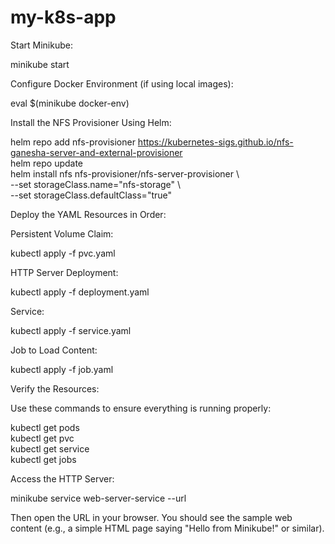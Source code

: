 # my-k8s-app

Start Minikube:

minikube start

Configure Docker Environment (if using local images):

eval $(minikube docker-env)

Install the NFS Provisioner Using Helm:

helm repo add nfs-provisioner https://kubernetes-sigs.github.io/nfs-ganesha-server-and-external-provisioner  
helm repo update  
helm install nfs nfs-provisioner/nfs-server-provisioner \  
  --set storageClass.name="nfs-storage" \  
  --set storageClass.defaultClass="true"  
  
Deploy the YAML Resources in Order:

Persistent Volume Claim:

kubectl apply -f pvc.yaml

HTTP Server Deployment:

kubectl apply -f deployment.yaml

Service:

kubectl apply -f service.yaml

Job to Load Content:

kubectl apply -f job.yaml

Verify the Resources:

Use these commands to ensure everything is running properly:

kubectl get pods  
kubectl get pvc  
kubectl get service  
kubectl get jobs  

Access the HTTP Server:

minikube service web-server-service --url

Then open the URL in your browser. You should see the sample web content (e.g., a simple HTML page saying "Hello from Minikube!" or similar).
